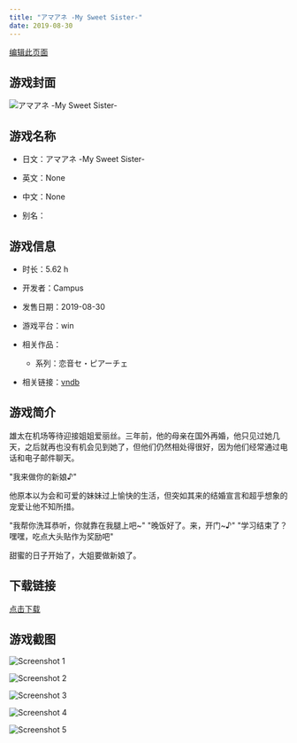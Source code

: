 ```yaml
---
title: "アマアネ -My Sweet Sister-"
date: 2019-08-30
---
```

[编辑此页面](https://github.com/ACG-3/ADV3-source/blob/main/source/_posts/games/%E3%82%A2%E3%83%9E%E3%82%A2%E3%83%8D%20-My%20Sweet%20Sister-.md)

## 游戏封面

![アマアネ -My Sweet Sister-](https%3A//pan.timero.xyz/onedrive/img_lib_001/%E3%82%A2%E3%83%9E%E3%82%A2%E3%83%8D%20-My%20Sweet%20Sister-_cover.avif)


## 游戏名称

- 日文：アマアネ -My Sweet Sister-
- 英文：None
- 中文：None

- 别名：


## 游戏信息

- 时长：5.62 h
- 开发者：Campus
- 发售日期：2019-08-30
- 游戏平台：win
- 相关作品：
   - 系列：恋音セ・ピアーチェ

- 相关链接：[vndb](https://vndb.org/v25809)


## 游戏简介

雄太在机场等待迎接姐姐爱丽丝。三年前，他的母亲在国外再婚，他只见过她几天，之后就再也没有机会见到她了，但他们仍然相处得很好，因为他们经常通过电话和电子邮件聊天。

"我来做你的新娘♪"

他原本以为会和可爱的妹妹过上愉快的生活，但突如其来的结婚宣言和超乎想象的宠爱让他不知所措。

"我帮你洗耳恭听，你就靠在我腿上吧~"
"晚饭好了。来，开门~♪"
"学习结束了？嘿嘿，吃点大头贴作为奖励吧"

甜蜜的日子开始了，大姐要做新娘了。




## 下载链接

[点击下载](https://pan.timero.xyz/onedrive/adv_lib_001/%E3%82%A2%E3%83%9E%E3%82%A2%E3%83%8D%20-My%20Sweet%20Sister-)


## 游戏截图


![Screenshot 1](https%3A//pan.timero.xyz/onedrive/img_lib_001/%E3%82%A2%E3%83%9E%E3%82%A2%E3%83%8D%20-My%20Sweet%20Sister-_Screenshot_1.avif)

![Screenshot 2](https%3A//pan.timero.xyz/onedrive/img_lib_001/%E3%82%A2%E3%83%9E%E3%82%A2%E3%83%8D%20-My%20Sweet%20Sister-_Screenshot_2.avif)

![Screenshot 3](https%3A//pan.timero.xyz/onedrive/img_lib_001/%E3%82%A2%E3%83%9E%E3%82%A2%E3%83%8D%20-My%20Sweet%20Sister-_Screenshot_3.avif)

![Screenshot 4](https%3A//pan.timero.xyz/onedrive/img_lib_001/%E3%82%A2%E3%83%9E%E3%82%A2%E3%83%8D%20-My%20Sweet%20Sister-_Screenshot_4.avif)

![Screenshot 5](https%3A//pan.timero.xyz/onedrive/img_lib_001/%E3%82%A2%E3%83%9E%E3%82%A2%E3%83%8D%20-My%20Sweet%20Sister-_Screenshot_5.avif)

